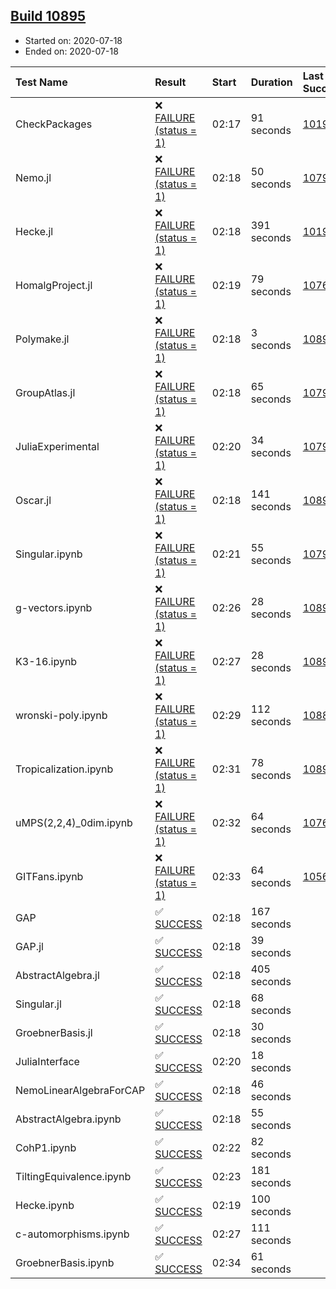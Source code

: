 ## [Build 10895](https://oscarci.mathematik.uni-kl.de/job/oscar/10895/)

* Started on: 2020-07-18
* Ended on: 2020-07-18

| Test Name    | Result | Start | Duration | Last Success | First Failure |
|:-------------|:-------|:------|:---------|:-------------|:--------------|
| CheckPackages | ❌ [FAILURE (status = 1)](https://oscarci.mathematik.uni-kl.de/job/oscar/10895/artifact/logs/build-10895/CheckPackages.log) | 02:17 | 91 seconds | [10197](https://oscarci.mathematik.uni-kl.de/job/oscar/10197/) | [10198](https://oscarci.mathematik.uni-kl.de/job/oscar/10198/) |
| Nemo.jl | ❌ [FAILURE (status = 1)](https://oscarci.mathematik.uni-kl.de/job/oscar/10895/artifact/logs/build-10895/Nemo.jl.log) | 02:18 | 50 seconds | [10790](https://oscarci.mathematik.uni-kl.de/job/oscar/10790/) | [10791](https://oscarci.mathematik.uni-kl.de/job/oscar/10791/) |
| Hecke.jl | ❌ [FAILURE (status = 1)](https://oscarci.mathematik.uni-kl.de/job/oscar/10895/artifact/logs/build-10895/Hecke.jl.log) | 02:18 | 391 seconds | [10197](https://oscarci.mathematik.uni-kl.de/job/oscar/10197/) | [10198](https://oscarci.mathematik.uni-kl.de/job/oscar/10198/) |
| HomalgProject.jl | ❌ [FAILURE (status = 1)](https://oscarci.mathematik.uni-kl.de/job/oscar/10895/artifact/logs/build-10895/HomalgProject.jl.log) | 02:19 | 79 seconds | [10765](https://oscarci.mathematik.uni-kl.de/job/oscar/10765/) | [10766](https://oscarci.mathematik.uni-kl.de/job/oscar/10766/) |
| Polymake.jl | ❌ [FAILURE (status = 1)](https://oscarci.mathematik.uni-kl.de/job/oscar/10895/artifact/logs/build-10895/Polymake.jl.log) | 02:18 | 3 seconds | [10891](https://oscarci.mathematik.uni-kl.de/job/oscar/10891/) | [10892](https://oscarci.mathematik.uni-kl.de/job/oscar/10892/) |
| GroupAtlas.jl | ❌ [FAILURE (status = 1)](https://oscarci.mathematik.uni-kl.de/job/oscar/10895/artifact/logs/build-10895/GroupAtlas.jl.log) | 02:18 | 65 seconds | [10790](https://oscarci.mathematik.uni-kl.de/job/oscar/10790/) | [10791](https://oscarci.mathematik.uni-kl.de/job/oscar/10791/) |
| JuliaExperimental | ❌ [FAILURE (status = 1)](https://oscarci.mathematik.uni-kl.de/job/oscar/10895/artifact/logs/build-10895/JuliaExperimental.log) | 02:20 | 34 seconds | [10790](https://oscarci.mathematik.uni-kl.de/job/oscar/10790/) | [10791](https://oscarci.mathematik.uni-kl.de/job/oscar/10791/) |
| Oscar.jl | ❌ [FAILURE (status = 1)](https://oscarci.mathematik.uni-kl.de/job/oscar/10895/artifact/logs/build-10895/Oscar.jl.log) | 02:18 | 141 seconds | [10893](https://oscarci.mathematik.uni-kl.de/job/oscar/10893/) | [10894](https://oscarci.mathematik.uni-kl.de/job/oscar/10894/) |
| Singular.ipynb | ❌ [FAILURE (status = 1)](https://oscarci.mathematik.uni-kl.de/job/oscar/10895/artifact/logs/build-10895/Singular.ipynb.log) | 02:21 | 55 seconds | [10790](https://oscarci.mathematik.uni-kl.de/job/oscar/10790/) | [10791](https://oscarci.mathematik.uni-kl.de/job/oscar/10791/) |
| g-vectors.ipynb | ❌ [FAILURE (status = 1)](https://oscarci.mathematik.uni-kl.de/job/oscar/10895/artifact/logs/build-10895/g-vectors.ipynb.log) | 02:26 | 28 seconds | [10891](https://oscarci.mathematik.uni-kl.de/job/oscar/10891/) | [10892](https://oscarci.mathematik.uni-kl.de/job/oscar/10892/) |
| K3-16.ipynb | ❌ [FAILURE (status = 1)](https://oscarci.mathematik.uni-kl.de/job/oscar/10895/artifact/logs/build-10895/K3-16.ipynb.log) | 02:27 | 28 seconds | [10891](https://oscarci.mathematik.uni-kl.de/job/oscar/10891/) | [10892](https://oscarci.mathematik.uni-kl.de/job/oscar/10892/) |
| wronski-poly.ipynb | ❌ [FAILURE (status = 1)](https://oscarci.mathematik.uni-kl.de/job/oscar/10895/artifact/logs/build-10895/wronski-poly.ipynb.log) | 02:29 | 112 seconds | [10883](https://oscarci.mathematik.uni-kl.de/job/oscar/10883/) | [10884](https://oscarci.mathematik.uni-kl.de/job/oscar/10884/) |
| Tropicalization.ipynb | ❌ [FAILURE (status = 1)](https://oscarci.mathematik.uni-kl.de/job/oscar/10895/artifact/logs/build-10895/Tropicalization.ipynb.log) | 02:31 | 78 seconds | [10893](https://oscarci.mathematik.uni-kl.de/job/oscar/10893/) | [10894](https://oscarci.mathematik.uni-kl.de/job/oscar/10894/) |
| uMPS(2,2,4)_0dim.ipynb | ❌ [FAILURE (status = 1)](https://oscarci.mathematik.uni-kl.de/job/oscar/10895/artifact/logs/build-10895/uMPS-2-2-4-_0dim.ipynb.log) | 02:32 | 64 seconds | [10765](https://oscarci.mathematik.uni-kl.de/job/oscar/10765/) | [10766](https://oscarci.mathematik.uni-kl.de/job/oscar/10766/) |
| GITFans.ipynb | ❌ [FAILURE (status = 1)](https://oscarci.mathematik.uni-kl.de/job/oscar/10895/artifact/logs/build-10895/GITFans.ipynb.log) | 02:33 | 64 seconds | [10566](https://oscarci.mathematik.uni-kl.de/job/oscar/10566/) | [10567](https://oscarci.mathematik.uni-kl.de/job/oscar/10567/) |
| GAP | ✅ [SUCCESS](https://oscarci.mathematik.uni-kl.de/job/oscar/10895/artifact/logs/build-10895/GAP.log) | 02:18 | 167 seconds |  |  |
| GAP.jl | ✅ [SUCCESS](https://oscarci.mathematik.uni-kl.de/job/oscar/10895/artifact/logs/build-10895/GAP.jl.log) | 02:18 | 39 seconds |  |  |
| AbstractAlgebra.jl | ✅ [SUCCESS](https://oscarci.mathematik.uni-kl.de/job/oscar/10895/artifact/logs/build-10895/AbstractAlgebra.jl.log) | 02:18 | 405 seconds |  |  |
| Singular.jl | ✅ [SUCCESS](https://oscarci.mathematik.uni-kl.de/job/oscar/10895/artifact/logs/build-10895/Singular.jl.log) | 02:18 | 68 seconds |  |  |
| GroebnerBasis.jl | ✅ [SUCCESS](https://oscarci.mathematik.uni-kl.de/job/oscar/10895/artifact/logs/build-10895/GroebnerBasis.jl.log) | 02:18 | 30 seconds |  |  |
| JuliaInterface | ✅ [SUCCESS](https://oscarci.mathematik.uni-kl.de/job/oscar/10895/artifact/logs/build-10895/JuliaInterface.log) | 02:20 | 18 seconds |  |  |
| NemoLinearAlgebraForCAP | ✅ [SUCCESS](https://oscarci.mathematik.uni-kl.de/job/oscar/10895/artifact/logs/build-10895/NemoLinearAlgebraForCAP.log) | 02:18 | 46 seconds |  |  |
| AbstractAlgebra.ipynb | ✅ [SUCCESS](https://oscarci.mathematik.uni-kl.de/job/oscar/10895/artifact/logs/build-10895/AbstractAlgebra.ipynb.log) | 02:18 | 55 seconds |  |  |
| CohP1.ipynb | ✅ [SUCCESS](https://oscarci.mathematik.uni-kl.de/job/oscar/10895/artifact/logs/build-10895/CohP1.ipynb.log) | 02:22 | 82 seconds |  |  |
| TiltingEquivalence.ipynb | ✅ [SUCCESS](https://oscarci.mathematik.uni-kl.de/job/oscar/10895/artifact/logs/build-10895/TiltingEquivalence.ipynb.log) | 02:23 | 181 seconds |  |  |
| Hecke.ipynb | ✅ [SUCCESS](https://oscarci.mathematik.uni-kl.de/job/oscar/10895/artifact/logs/build-10895/Hecke.ipynb.log) | 02:19 | 100 seconds |  |  |
| c-automorphisms.ipynb | ✅ [SUCCESS](https://oscarci.mathematik.uni-kl.de/job/oscar/10895/artifact/logs/build-10895/c-automorphisms.ipynb.log) | 02:27 | 111 seconds |  |  |
| GroebnerBasis.ipynb | ✅ [SUCCESS](https://oscarci.mathematik.uni-kl.de/job/oscar/10895/artifact/logs/build-10895/GroebnerBasis.ipynb.log) | 02:34 | 61 seconds |  |  |
